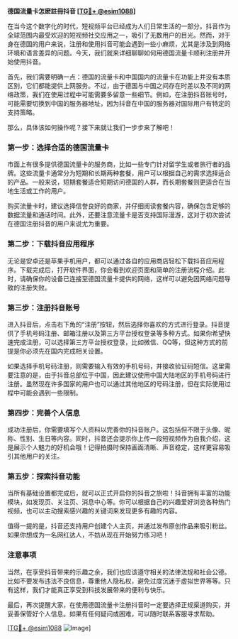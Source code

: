 **德国流量卡怎麽註冊抖音 [[TG💪+ @esim1088](https://t.me/s/esim1088)]**

在当今这个数字化的时代，短视频平台已经成为人们日常生活的一部分。抖音作为全球范围内最受欢迎的短视频社交应用之一，吸引了无数用户的目光。然而，对于身在德国的用户来说，注册和使用抖音可能会遇到一些小麻烦，尤其是涉及到网络环境和语言差异的问题。今天，我们就来详细聊聊如何用德国流量卡顺利注册并开始使用抖音。

首先，我们需要明确一点：德国的流量卡和中国国内的流量卡在功能上并没有本质区别，它们都能提供上网服务。不过，由于德国与中国之间存在时差以及不同的网络政策，我们在使用过程中可能需要多留意一些细节。例如，在注册抖音账号时，可能需要切换到中国的服务器地址，因为抖音在中国的服务器对国际用户有特定的支持策略。

那么，具体该如何操作呢？接下来就让我们一步步来了解吧！

### 第一步：选择合适的德国流量卡

市面上有很多提供德国流量卡的服务商，比如一些专门针对留学生或者旅行者的品牌。这些流量卡通常分为短期和长期两种套餐，用户可以根据自己的需求选择适合的产品。一般来说，短期套餐适合短期访问德国的人群，而长期套餐则更适合在当地生活或工作的用户。

购买流量卡时，建议选择信誉良好的商家，并仔细阅读套餐内容，确保包含足够的数据流量和通话时间。此外，还要注意流量卡是否支持国际漫游，这对于初次尝试在德国注册抖音的用户来说尤为重要。

### 第二步：下载抖音应用程序

无论是安卓还是苹果手机用户，都可以通过各自的应用商店轻松下载抖音应用程序。下载完成后，打开软件界面，你会看到欢迎页面和简单的注册流程介绍。此时，请确保你的设备已连接至德国流量卡提供的网络，这样可以避免因网络问题导致的注册失败。

### 第三步：注册抖音账号

进入抖音后，点击右下角的“注册”按钮，然后选择你喜欢的方式进行登录。抖音提供了手机号码注册、邮箱注册以及第三方平台授权登录等多种方式。如果你希望快速完成注册，可以选择第三方平台授权登录，比如微信、QQ等，但这种方式的前提是你必须先在国内完成相关设置。

如果选择手机号码注册，则需要输入有效的手机号码，并接收验证码短信。这里需要注意的是，由于抖音总部位于中国，因此建议使用中国大陆地区的手机号码进行注册。虽然现在许多国家的用户也可以通过其他地区的号码注册，但在实际使用过程中可能会遇到一些限制。

### 第四步：完善个人信息

成功注册后，你需要填写个人资料以完善你的抖音账户。这包括但不限于头像、昵称、性别、生日等内容。同时，抖音还会提示你上传一段短视频作为自我介绍，这是展示个人魅力的好机会哦！记得拍摄时保持画面清晰、声音稳定，这样更容易吸引其他用户的关注。

### 第五步：探索抖音功能

当所有基础设置都完成后，就可以正式开启你的抖音之旅啦！抖音拥有丰富的功能模块，如发现页、关注页、消息中心等。你可以根据自己的兴趣爱好浏览各种热门视频，也可以主动搜索感兴趣的关键词来发现更多有趣的内容。

值得一提的是，抖音还支持用户创建个人主页，并通过发布原创作品来吸引粉丝。如果你想成为一名网红达人，不妨从现在开始努力练习吧！

### 注意事项

当然，在享受抖音带来的乐趣之余，我们也应该遵守相关的法律法规和社会公德。比如不要发布违法不良信息，尊重他人隐私权，避免过度沉迷于虚拟世界等等。只有这样，我们才能真正享受到科技发展带来的便利与快乐。

最后，再次提醒大家，在使用德国流量卡注册抖音时一定要选择正规渠道购买，并妥善保管好个人信息。如果有任何疑问或困难，可以随时联系客服寻求帮助。

[[TG💪+ @esim1088](https://t.me/s/esim1088) ![Image](https://i.postimg.cc/4NQfJmqS/Snipaste-2025-05-13-00-14-12.png)]